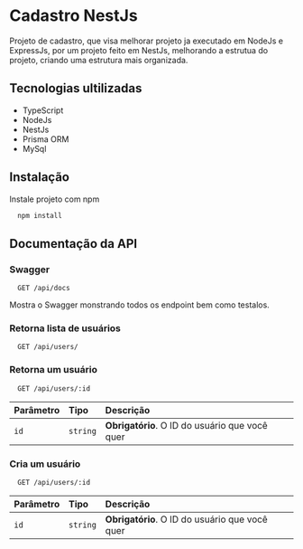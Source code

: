 # Cadastro NestJs

Projeto de cadastro, que visa melhorar projeto ja executado em NodeJs e ExpressJs, por um projeto feito em NestJs, melhorando a estrutua do projeto, criando uma estrutura mais organizada.

## Tecnologias ultilizadas

- TypeScript
- NodeJs
- NestJs
- Prisma ORM
- MySql

## Instalação

Instale projeto com npm

```bash
  npm install
```

## Documentação da API

### Swagger

```http
  GET /api/docs
```

Mostra o Swagger monstrando todos os endpoint bem como testalos.

### Retorna lista de usuários

```http
  GET /api/users/
```

### Retorna um usuário

```http
  GET /api/users/:id
```

| Parâmetro | Tipo     | Descrição                                      |
| :-------- | :------- | :--------------------------------------------- |
| `id`      | `string` | **Obrigatório**. O ID do usuário que você quer |

### Cria um usuário

```http
  GET /api/users/:id
```

| Parâmetro | Tipo     | Descrição                                      |
| :-------- | :------- | :--------------------------------------------- |
| `id`      | `string` | **Obrigatório**. O ID do usuário que você quer |
